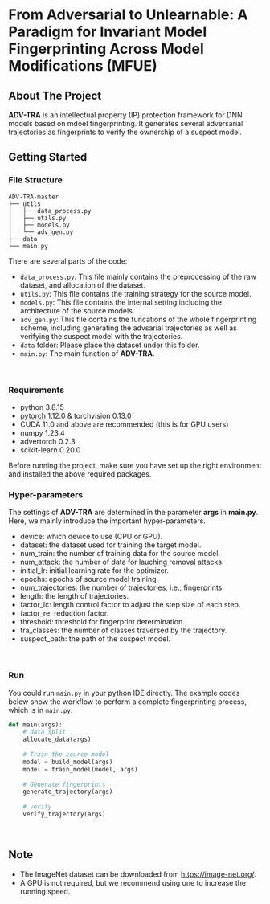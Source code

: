 # From Adversarial to Unlearnable:  A Paradigm for Invariant Model Fingerprinting Across Model Modifications (MFUE)


## About The Project
**ADV-TRA** is an intellectual property (IP) protection framework for DNN models based on mdoel fingerprinting.
It generates several adversarial trajectories as fingerprints to verify the ownership of a suspect model.
<br>

## Getting Started
### File Structure 
```
ADV-TRA-master
├── utils
│   ├── data_process.py
│   ├── utils.py
│   ├── models.py
│   └── adv_gen.py
├── data
└── main.py
```
There are several parts of the code:

- `data_process.py`: This file mainly contains the preprocessing of the raw dataset, and allocation of the dataset.
- `utils.py`: This file contains the training strategy for the source model. 
- `models.py`: This file contains the internal setting including the architecture of the source models.
- `adv_gen.py`: This file contains the funcations of the whole fingerprinting scheme, including generating the advsarial trajectories as well as verifying the  suspect model with the trajectories.
- `data` folder: Please place the dataset under this folder.
- `main.py`: The main function of **ADV-TRA**. 
<br>

### Requirements

* python 3.8.15 
* [pytorch](https://pytorch.org/get-started/locally/) 1.12.0 & torchvision 0.13.0 
* CUDA 11.0 and above are recommended (this is for GPU users)
* numpy 1.23.4
* advertorch 0.2.3
* scikit-learn 0.20.0

Before running the project, make sure you have set up the right environment and installed the above required packages.
<br>

### Hyper-parameters 
The settings of **ADV-TRA** are determined in the parameter **args** in **main.py**. Here, we mainly introduce the important hyper-parameters.
- device: which device to use (CPU or GPU).
- dataset: the dataset used for training the target model. 
- num_train: the number of training data for the source model.
- num_attack: the number of data for lauching removal attacks.
- initial_lr: initial learning rate for the optimizer.
- epochs: epochs of source model training.
- num_trajectories: the number of trajectories, i.e., fingerprints.
- length: the length of trajectories.
- factor_lc: length control factor to adjust the step size of each step.
- factor_re: reduction factor.
- threshold: threshold for fingerprint determination.
- tra_classes: the number of classes traversed by the trajectory.
- suspect_path: the path of the suspect model.
<br>

### Run
You could run `main.py` in your python IDE directly.
The example codes below show the workflow to perform a complete fingerprinting process, which is in `main.py`.

```python
def main(args):
    # data split
    allocate_data(args)
    
    # Train the source model
    model = build_model(args)
    model = train_model(model, args)
    
    # Generate fingerprints
    generate_trajectory(args)
    
    # verify
    verify_trajectory(args)
```
<br>

## Note
- The ImageNet dataset can be downloaded from https://image-net.org/.
- A GPU is not required, but we recommend using one to increase the running speed. 
